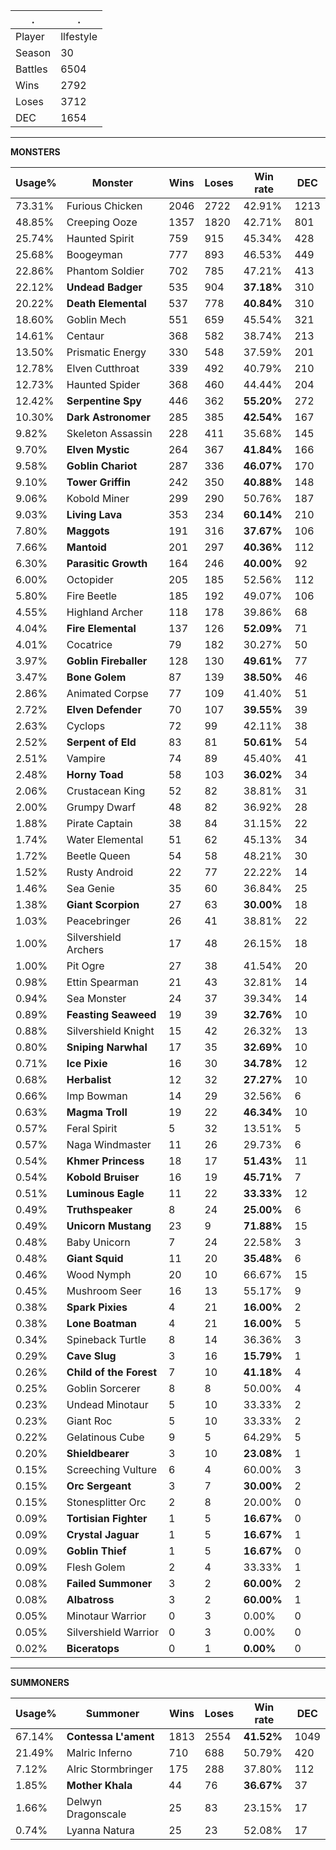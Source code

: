 .|.
|-|-
Player|llfestyle
Season|30
Battles|6504
Wins|2792
Loses|3712
DEC|1654

---
**MONSTERS**

Usage%|Monster|Wins|Loses|Win rate|DEC|
-|-|-|-|-|-|
73.31%|Furious Chicken|2046|2722|42.91%|1213|
48.85%|Creeping Ooze|1357|1820|42.71%|801|
25.74%|Haunted Spirit|759|915|45.34%|428|
25.68%|Boogeyman|777|893|46.53%|449|
22.86%|Phantom Soldier|702|785|47.21%|413|
22.12%|**Undead Badger**|535|904|**37.18%**|310|
20.22%|**Death Elemental**|537|778|**40.84%**|310|
18.60%|Goblin Mech|551|659|45.54%|321|
14.61%|Centaur|368|582|38.74%|213|
13.50%|Prismatic Energy|330|548|37.59%|201|
12.78%|Elven Cutthroat|339|492|40.79%|210|
12.73%|Haunted Spider|368|460|44.44%|204|
12.42%|**Serpentine Spy**|446|362|**55.20%**|272|
10.30%|**Dark Astronomer**|285|385|**42.54%**|167|
9.82%|Skeleton Assassin|228|411|35.68%|145|
9.70%|**Elven Mystic**|264|367|**41.84%**|166|
9.58%|**Goblin Chariot**|287|336|**46.07%**|170|
9.10%|**Tower Griffin**|242|350|**40.88%**|148|
9.06%|Kobold Miner|299|290|50.76%|187|
9.03%|**Living Lava**|353|234|**60.14%**|210|
7.80%|**Maggots**|191|316|**37.67%**|106|
7.66%|**Mantoid**|201|297|**40.36%**|112|
6.30%|**Parasitic Growth**|164|246|**40.00%**|92|
6.00%|Octopider|205|185|52.56%|112|
5.80%|Fire Beetle|185|192|49.07%|106|
4.55%|Highland Archer|118|178|39.86%|68|
4.04%|**Fire Elemental**|137|126|**52.09%**|71|
4.01%|Cocatrice|79|182|30.27%|50|
3.97%|**Goblin Fireballer**|128|130|**49.61%**|77|
3.47%|**Bone Golem**|87|139|**38.50%**|46|
2.86%|Animated Corpse|77|109|41.40%|51|
2.72%|**Elven Defender**|70|107|**39.55%**|39|
2.63%|Cyclops|72|99|42.11%|38|
2.52%|**Serpent of Eld**|83|81|**50.61%**|54|
2.51%|Vampire|74|89|45.40%|41|
2.48%|**Horny Toad**|58|103|**36.02%**|34|
2.06%|Crustacean King|52|82|38.81%|31|
2.00%|Grumpy Dwarf|48|82|36.92%|28|
1.88%|Pirate Captain|38|84|31.15%|22|
1.74%|Water Elemental|51|62|45.13%|34|
1.72%|Beetle Queen|54|58|48.21%|30|
1.52%|Rusty Android|22|77|22.22%|14|
1.46%|Sea Genie|35|60|36.84%|25|
1.38%|**Giant Scorpion**|27|63|**30.00%**|18|
1.03%|Peacebringer|26|41|38.81%|22|
1.00%|Silvershield Archers|17|48|26.15%|18|
1.00%|Pit Ogre|27|38|41.54%|20|
0.98%|Ettin Spearman|21|43|32.81%|14|
0.94%|Sea Monster|24|37|39.34%|14|
0.89%|**Feasting Seaweed**|19|39|**32.76%**|10|
0.88%|Silvershield Knight|15|42|26.32%|13|
0.80%|**Sniping Narwhal**|17|35|**32.69%**|10|
0.71%|**Ice Pixie**|16|30|**34.78%**|12|
0.68%|**Herbalist**|12|32|**27.27%**|10|
0.66%|Imp Bowman|14|29|32.56%|6|
0.63%|**Magma Troll**|19|22|**46.34%**|10|
0.57%|Feral Spirit|5|32|13.51%|5|
0.57%|Naga Windmaster|11|26|29.73%|6|
0.54%|**Khmer Princess**|18|17|**51.43%**|11|
0.54%|**Kobold Bruiser**|16|19|**45.71%**|7|
0.51%|**Luminous Eagle**|11|22|**33.33%**|12|
0.49%|**Truthspeaker**|8|24|**25.00%**|6|
0.49%|**Unicorn Mustang**|23|9|**71.88%**|15|
0.48%|Baby Unicorn|7|24|22.58%|3|
0.48%|**Giant Squid**|11|20|**35.48%**|6|
0.46%|Wood Nymph|20|10|66.67%|15|
0.45%|Mushroom Seer|16|13|55.17%|9|
0.38%|**Spark Pixies**|4|21|**16.00%**|2|
0.38%|**Lone Boatman**|4|21|**16.00%**|5|
0.34%|Spineback Turtle|8|14|36.36%|3|
0.29%|**Cave Slug**|3|16|**15.79%**|1|
0.26%|**Child of the Forest**|7|10|**41.18%**|4|
0.25%|Goblin Sorcerer|8|8|50.00%|4|
0.23%|Undead Minotaur|5|10|33.33%|2|
0.23%|Giant Roc|5|10|33.33%|2|
0.22%|Gelatinous Cube|9|5|64.29%|5|
0.20%|**Shieldbearer**|3|10|**23.08%**|1|
0.15%|Screeching Vulture|6|4|60.00%|3|
0.15%|**Orc Sergeant**|3|7|**30.00%**|2|
0.15%|Stonesplitter Orc|2|8|20.00%|0|
0.09%|**Tortisian Fighter**|1|5|**16.67%**|0|
0.09%|**Crystal Jaguar**|1|5|**16.67%**|1|
0.09%|**Goblin Thief**|1|5|**16.67%**|0|
0.09%|Flesh Golem|2|4|33.33%|1|
0.08%|**Failed Summoner**|3|2|**60.00%**|2|
0.08%|**Albatross**|3|2|**60.00%**|1|
0.05%|Minotaur Warrior|0|3|0.00%|0|
0.05%|Silvershield Warrior|0|3|0.00%|0|
0.02%|**Biceratops**|0|1|**0.00%**|0|

---
**SUMMONERS**

Usage%|Summoner|Wins|Loses|Win rate|DEC|
-|-|-|-|-|-|
67.14%|**Contessa L'ament**|1813|2554|**41.52%**|1049|
21.49%|Malric Inferno|710|688|50.79%|420|
7.12%|Alric Stormbringer|175|288|37.80%|112|
1.85%|**Mother Khala**|44|76|**36.67%**|37|
1.66%|Delwyn Dragonscale|25|83|23.15%|17|
0.74%|Lyanna Natura|25|23|52.08%|17|
